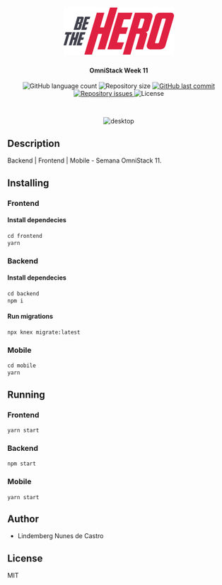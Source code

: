 <h1 align="center">
    <img alt="Be The Hero"  src=".github/logo.svg" width="250px" />
</h1>

<h4 align="center">
  OmniStack Week 11
</h4>
<p align="center">
  <img alt="GitHub language count" src="https://img.shields.io/github/languages/count/vsalbuq/be-the-hero">

  <img alt="Repository size" src="https://img.shields.io/github/repo-size/vsalbuq/be-the-hero">
  
  <a href="https://github.com/vsalbuq/be-the-hero/commits/master">
    <img alt="GitHub last commit" src="https://img.shields.io/github/last-commit/vsalbuq/be-the-hero">
  </a>

  <a href="https://github.com/vsalbuq/be-the-hero/issues">
    <img alt="Repository issues" src="https://img.shields.io/github/issues/vsalbuq/be-the-hero">
  </a>

  <img alt="License" src="https://img.shields.io/badge/license-MIT-brightgreen">
</p>

<br>

<p align="center">
  <img alt="desktop" src=".github/be-the-hero-desktop.gif" width="50%">
</p>

## Description

Backend | Frontend | Mobile - Semana OmniStack 11.

## Installing

### Frontend

#### Install dependecies

```
cd frontend
yarn
```

### Backend

#### Install dependecies

```
cd backend
npm i

```

#### Run migrations

```
npx knex migrate:latest

```

### Mobile

```
cd mobile
yarn

```

## Running

### Frontend

```
yarn start
```

### Backend

```
npm start
```

### Mobile

```
yarn start
```

## Author

- Lindemberg Nunes de Castro

## License

MIT
